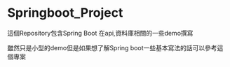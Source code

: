 # Springboot_Project
這個Repository包含Spring Boot 在api,資料庫相關的一些demo撰寫

雖然只是小型的demo但是如果想了解Spring boot一些基本寫法的話可以參考這個專案
